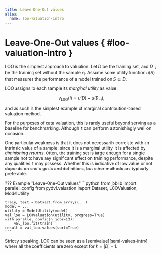 ```yaml
---
title: Leave-One-Out values
alias: 
  name: loo-valuation-intro
---
```


# Leave-One-Out values  { #loo-valuation-intro }

LOO is the simplest approach to valuation. Let $D$ be the training set, and
$D_{-i}$ be the training set without the sample $x_i$. Assume some utility
function $u(S)$ that measures the performance of a model trained on 
$S \subseteq D$.

LOO assigns to each sample its *marginal utility* as value: 

$$v_\text{LOO}(i) = u(D) - u(D_{-i}),$$

and as such is the simplest example of marginal contribution-based valuation
method.

For the purposes of data valuation, this is rarely useful beyond serving as a
baseline for benchmarking. Although it can perform astonishingly well on
occasion.

One particular weakness is that it does not necessarily correlate with an
intrinsic value of a sample: since it is a marginal utility, it is affected by
_diminishing returns_. Often, the training set is large enough for a single sample
not to have any significant effect on training performance, despite any
qualities it may possess. Whether this is indicative of low value or not depends
on one's goals and definitions, but other methods are typically preferable.

??? Example "Leave-One-Out values"
    ```python
    from joblib import parallel_config
    from pydvl.valuation import Dataset, LOOValuation, ModelUtility
    
    train, test = Dataset.from_arrays(...)
    model = ...
    utility = ModelUtility(model)
    val_loo = LOOValuation(utility, progress=True)
    with parallel_config(n_jobs=12):
        val_loo.fit(train)
    result = val_loo.values(sort=True)
    ```

Strictly speaking, LOO can be seen as a [semivalue][semi-values-intro] where
all the coefficients are zero except for $k=|D|-1.$
